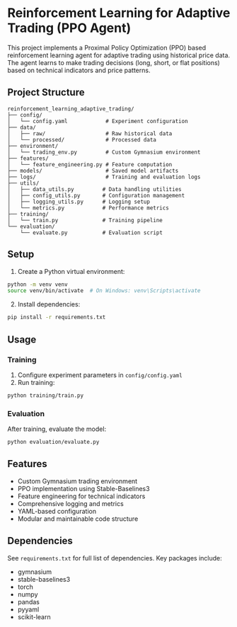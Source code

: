 # Reinforcement Learning for Adaptive Trading (PPO Agent)

This project implements a Proximal Policy Optimization (PPO) based reinforcement learning agent for adaptive trading using historical price data. The agent learns to make trading decisions (long, short, or flat positions) based on technical indicators and price patterns.

## Project Structure

```
reinforcement_learning_adaptive_trading/
├── config/
│   └── config.yaml            # Experiment configuration
├── data/
│   ├── raw/                   # Raw historical data
│   └── processed/             # Processed data
├── environment/
│   └── trading_env.py         # Custom Gymnasium environment
├── features/
│   └── feature_engineering.py # Feature computation
├── models/                    # Saved model artifacts
├── logs/                      # Training and evaluation logs
├── utils/
│   ├── data_utils.py         # Data handling utilities
│   ├── config_utils.py       # Configuration management
│   ├── logging_utils.py      # Logging setup
│   └── metrics.py            # Performance metrics
├── training/
│   └── train.py              # Training pipeline
└── evaluation/
    └── evaluate.py           # Evaluation script
```

## Setup

1. Create a Python virtual environment:
```bash
python -m venv venv
source venv/bin/activate  # On Windows: venv\Scripts\activate
```

2. Install dependencies:
```bash
pip install -r requirements.txt
```

## Usage

### Training
1. Configure experiment parameters in `config/config.yaml`
2. Run training:
```bash
python training/train.py
```

### Evaluation
After training, evaluate the model:
```bash
python evaluation/evaluate.py
```

## Features

- Custom Gymnasium trading environment
- PPO implementation using Stable-Baselines3
- Feature engineering for technical indicators
- Comprehensive logging and metrics
- YAML-based configuration
- Modular and maintainable code structure

## Dependencies

See `requirements.txt` for full list of dependencies. Key packages include:
- gymnasium
- stable-baselines3
- torch
- numpy
- pandas
- pyyaml
- scikit-learn 